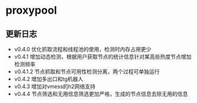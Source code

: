 # proxypool

## 更新日志

- v0.4.0 优化抓取流程和线程池的使用，检测时内存占用更少
- v0.4.1 增加动态检测，根据用户获取节点的统计信息针对某高些热度节点增加检测频率
- v0.4.1.2 节点抓取和节点可用性检测分离，两个过程可单独运行
- v0.4.2 增加多出口和tg机器人
- v0.4.3 增加对vmess的h2网络支持
- v0.4.4 节点筛选和无用信息筛选更加严格，生成的节点信息去除无用的信息
